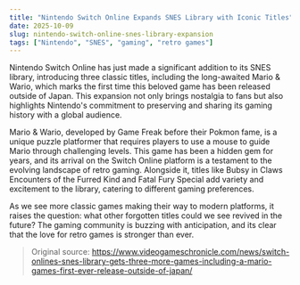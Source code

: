 ```yaml
---
title: "Nintendo Switch Online Expands SNES Library with Iconic Titles"
date: 2025-10-09
slug: nintendo-switch-online-snes-library-expansion
tags: ["Nintendo", "SNES", "gaming", "retro games"]
---
```


Nintendo Switch Online has just made a significant addition to its SNES library, introducing three classic titles, including the long-awaited Mario & Wario, which marks the first time this beloved game has been released outside of Japan. This expansion not only brings nostalgia to fans but also highlights Nintendo's commitment to preserving and sharing its gaming history with a global audience.

Mario & Wario, developed by Game Freak before their Pokmon fame, is a unique puzzle platformer that requires players to use a mouse to guide Mario through challenging levels. This game has been a hidden gem for years, and its arrival on the Switch Online platform is a testament to the evolving landscape of retro gaming. Alongside it, titles like Bubsy in Claws Encounters of the Furred Kind and Fatal Fury Special add variety and excitement to the library, catering to different gaming preferences.

As we see more classic games making their way to modern platforms, it raises the question: what other forgotten titles could we see revived in the future? The gaming community is buzzing with anticipation, and its clear that the love for retro games is stronger than ever.
> Original source: https://www.videogameschronicle.com/news/switch-onlines-snes-library-gets-three-more-games-including-a-mario-games-first-ever-release-outside-of-japan/